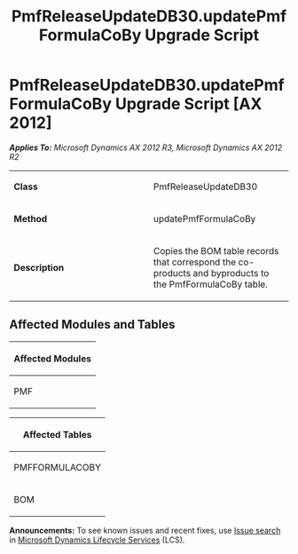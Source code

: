 ﻿---
title: PmfReleaseUpdateDB30.updatePmfFormulaCoBy Upgrade Script
TOCTitle: PmfReleaseUpdateDB30.updatePmfFormulaCoBy Upgrade Script
ms:assetid: ac06e780-4c75-717d-d798-a698b2ab13c6
ms:mtpsurl: https://msdn.microsoft.com/en-us/library/JJ686480(v=AX.60)
ms:contentKeyID: 49710435
ms.date: 05/18/2015
mtps_version: v=AX.60
---

# PmfReleaseUpdateDB30.updatePmfFormulaCoBy Upgrade Script [AX 2012]


_**Applies To:** Microsoft Dynamics AX 2012 R3, Microsoft Dynamics AX 2012 R2_

<table>
<colgroup>
<col style="width: 50%" />
<col style="width: 50%" />
</colgroup>
<tbody>
<tr class="odd">
<td><p><strong>Class</strong></p></td>
<td><p>PmfReleaseUpdateDB30</p></td>
</tr>
<tr class="even">
<td><p><strong>Method</strong></p></td>
<td><p>updatePmfFormulaCoBy</p></td>
</tr>
<tr class="odd">
<td><p><strong>Description</strong></p></td>
<td><p>Copies the BOM table records that correspond the co-products and byproducts to the PmfFormulaCoBy table.</p></td>
</tr>
</tbody>
</table>


## Affected Modules and Tables

<table>
<colgroup>
<col style="width: 100%" />
</colgroup>
<thead>
<tr class="header">
<th><p>Affected Modules</p></th>
</tr>
</thead>
<tbody>
<tr class="odd">
<td><p>PMF</p></td>
</tr>
</tbody>
</table>


<table>
<colgroup>
<col style="width: 100%" />
</colgroup>
<thead>
<tr class="header">
<th><p>Affected Tables</p></th>
</tr>
</thead>
<tbody>
<tr class="odd">
<td><p>PMFFORMULACOBY</p></td>
</tr>
<tr class="even">
<td><p>BOM</p></td>
</tr>
</tbody>
</table>

  
**Announcements:** To see known issues and recent fixes, use [Issue search](http://go.microsoft.com/fwlink/?linkid=389258) in [Microsoft Dynamics Lifecycle Services](http://go.microsoft.com/fwlink/?linkid=306505) (LCS).

